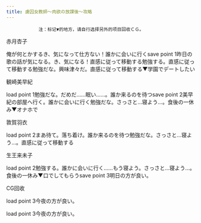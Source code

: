 ```yaml
---
title: 虜囚女教師～肉欲の放課後～攻略
---
```


                注：标记▼的地方，请自行选择另外的项目回收ＣＧ。

赤月杏子

俺が何とかするき、気になって仕方ない！誰かに会いに行くsave point 1昨日の歌の話が気になる。き、気になる！直感に従って移動する勉強する。直感に従って移動する勉強だな。興味津々だ。直感に従って移動する▼学園でデートしたい

観崎美早紀

load point 1勉強だな。だめだ……眠い……。誰か来るのを待つsave point 2美早紀の部屋へ行く。誰かに会いに行く勉強だな。さっさと…寝よう…。食後の一休み▼オナホで

敦賀羽衣

load point 2まあ待て。落ち着け。誰か来るのを待つ勉強だな。さっさと…寝よう…。直感に従って移動する

生王来未子

load point 2勉強する。誰かに会いに行く……もう寝よう。さっさと…寝よう…。食後の一休み▼口でしてもらうsave point 3明日の方が良い。

CG回收

load point 3今夜の方が良い。

load point 3今夜の方が良い。
              
